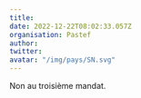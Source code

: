 ```yaml
---
title: 
date: 2022-12-22T08:02:33.057Z
organisation: Pastef 
author: 
twitter: 
avatar: "/img/pays/SN.svg"
---
```


Non au troisième mandat.